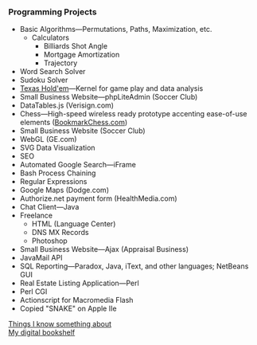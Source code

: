 ### Programming Projects
* Basic Algorithms—Permutations, Paths, Maximization, etc.
	* Calculators
		* Billiards Shot Angle
		* Mortgage Amortization
		* Trajectory
* Word Search Solver
* Sudoku Solver
* [Texas Hold'em](https://github.com/wrightben/texas-holdem)</a>—Kernel for game play and data analysis
* Small Business Website—phpLiteAdmin (Soccer Club)
* DataTables.js (Verisign.com)
* Chess—High-speed wireless ready prototype accenting ease-of-use elements ([BookmarkChess.com](https://www.youtube.com/watch?v=wQLXnEwzpYo))
* Small Business Website (Soccer Club)
* WebGL (GE.com)
* SVG Data Visualization
* SEO
* Automated Google Search—iFrame
* Bash Process Chaining
* Regular Expressions
* Google Maps (Dodge.com)
* Authorize.net payment form (HealthMedia.com)
* Chat Client—Java
* Freelance
	- HTML (Language Center)
	- DNS MX Records
	- Photoshop
* Small Business Website—Ajax (Appraisal Business)
* JavaMail API
* SQL Reporting—Paradox, Java, iText, and other languages; NetBeans GUI
* Real Estate Listing Application—Perl
* Perl CGI
* Actionscript for Macromedia Flash
* Copied "SNAKE" on Apple IIe

<a href="http://wrightben.com/knowledge" target="_blank" title="Knowledge Hotspots" class="outbound">Things I know something about</a><br />
<a href="http://wrightben.com/books" target="_blank" title="Digital Bookshelf - Benjamin Wright" class="outbound">My digital bookshelf</a>
